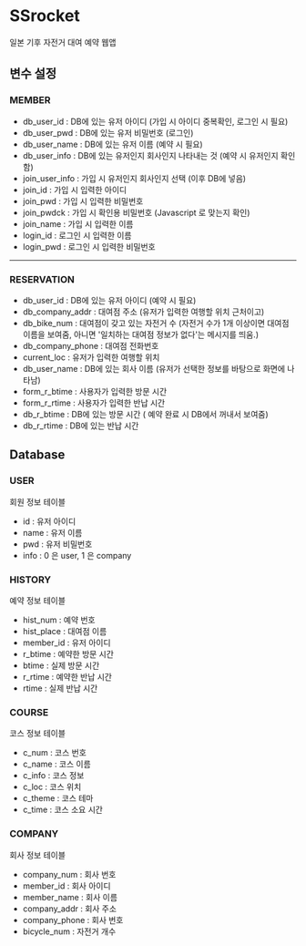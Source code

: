 # SSrocket
일본 기후 자전거 대여 예약 웹앱

## 변수 설정
### MEMBER
* db_user_id : DB에 있는 유저 아이디 (가입 시 아이디 중복확인, 로그인 시 필요)
* db_user_pwd : DB에 있는 유저 비밀번호 (로그인)
* db_user_name : DB에 있는 유저 이름 (예약 시 필요)
* db_user_info : DB에 있는 유저인지 회사인지 나타내는 것 (예약 시 유저인지 확인함)
* join_user_info : 가입 시 유저인지 회사인지 선택 (이후 DB에 넣음)
* join_id : 가입 시 입력한 아이디
* join_pwd : 가입 시 입력한 비밀번호
* join_pwdck : 가입 시 확인용 비밀번호 (Javascript 로 맞는지 확인)
* join_name : 가입 시 입력한 이름
* login_id : 로그인 시 입력한 이름
* login_pwd : 로그인 시 입력한 비밀번호
----- -----
### RESERVATION
* db_user_id : DB에 있는 유저 아이디 (예약 시 필요)
* db_company_addr : 대여점 주소 (유저가 입력한 여행할 위치 근처이고)
* db_bike_num : 대여점이 갖고 있는 자전거 수 (자전거 수가 1개 이상이면 대여점 이름을 보여줌, 아니면 '일치하는 대여점 정보가 없다'는 메시지를 띄움.)
* db_company_phone : 대여점 전화번호
* current_loc : 유저가 입력한 여행할 위치
* db_user_name : DB에 있는 회사 이름 (유저가 선택한 정보를 바탕으로 화면에 나타남)
* form_r_btime : 사용자가 입력한 방문 시간
* form_r_rtime : 사용자가 입력한 반납 시간
* db_r_btime : DB에 있는 방문 시간 ( 예약 완료 시 DB에서 꺼내서 보여줌)
* db_r_rtime : DB에 있는 반납 시간

## Database
### USER
회원 정보 테이블
* id : 유저 아이디
* name : 유저 이름
* pwd : 유저 비밀번호
* info : 0 은 user, 1 은 company

### HISTORY
예약 정보 테이블
* hist_num : 예약 번호
* hist_place : 대여점 이름
* member_id : 유저 아이디
* r_btime : 예약한 방문 시간
* btime : 실제 방문 시간
* r_rtime : 예약한 반납 시간
* rtime : 실제 반납 시간

### COURSE
코스 정보 테이블
* c_num : 코스 번호
* c_name : 코스 이름
* c_info : 코스 정보
* c_loc : 코스 위치
* c_theme : 코스 테마
* c_time : 코스 소요 시간

### COMPANY
회사 정보 테이블
* company_num : 회사 번호
* member_id : 회사 아이디
* member_name : 회사 이름
* company_addr : 회사 주소
* company_phone : 회사 번호
* bicycle_num : 자전거 개수
